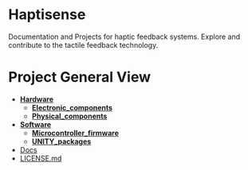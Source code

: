 # Haptisense
Documentation and Projects for haptic feedback systems. Explore and contribute to the tactile feedback technology.


# Project General View
- **[Hardware](https://github.com/alinajm7/Haptisense/tree/main/hardware/)**
  - **[Electronic_components](https://github.com/alinajm7/Haptisense/tree/main/hardware/electronic_components/)**
  - **[Physical_components](https://github.com/alinajm7/Haptisense/tree/main/hardware/physical_components/)**
- **[Software](https://github.com/alinajm7/Haptisense/tree/main/software/)**
  - **[Microcontroller_firmware](https://github.com/alinajm7/Haptisense/tree/main/software/microcontroller_firmware/)**
  - **[UNITY_packages](https://github.com/alinajm7/Haptisense/tree/main/software/unity_packages/)**<br>
- [Docs](https://github.com/alinajm7/Haptisense/tree/main/docs/)<br>
- [LICENSE.md](https://github.com/alinajm7/Haptisense/blob/main/LICENSE.md)<br>


